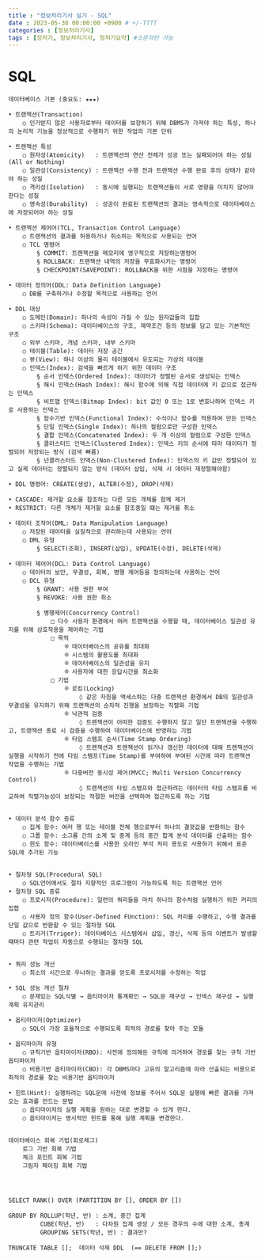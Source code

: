 ```yaml
---
title : "정보처리기사 실기 - SQL"
date : 2023-05-30 00:00:00 +0900 # +/-TTTT
categories : [정보처리기사]
tags : [정처기, 정보처리기사, 정처기요약] #소문자만 가능
---
```


# **SQL**

	데이터베이스 기본 (중요도: ★★★)

	• 트랜잭션(Transaction)
		○ 인가받지 않은 사용자로부터 데이터를 보장하기 위해 DBMS가 가져야 하는 특성, 하나의 논리적 기능을 정상적으로 수행하기 위한 작업의 기본 단위
		
	• 트랜잭션 특성
		○ 원자성(Atomicity)   : 트랜잭션의 연산 전체가 성공 또는 실패되어야 하는 성질 (All or Nothing)
		○ 일관성(Consistency) : 트랜잭션 수행 전과 트랜잭션 수행 완료 후의 상태가 같아야 하는 성질
		○ 격리성(Isolation)   : 동시에 실행되는 트랜잭션들이 서로 영향을 미치지 않어야 한다는 성질
		○ 영속성(Durability)  : 성공이 완료된 트랜잭션의 결과는 영속적으로 데이터베이스에 저장되어야 하는 성질
		
	• 트랜잭션 제어어(TCL, Transaction Control Language)
		○ 트랜잭션의 결과를 허용하거나 취소하는 목적으로 사용되는 언어
		○ TCL 명령어
			§ COMMIT: 트랜잭션을 메모리에 영구적으로 저장하는명령어
			§ ROLLBACK: 트랜잭션 내역의 저장을 무효화시키는 명령어
			§ CHECKPOINT(SAVEPOINT): ROLLBACK을 위한 시점을 지정하는 명령어
			
	• 데이터 정의어(DDL: Data Definition Language)
		○ DB를 구축하거나 수정할 목적으로 사용하는 언어
		
	• DDL 대상
		○ 도메인(Domain): 하나의 속성이 가질 수 있는 원자값들의 집합
		○ 스키마(Schema): 데이터베이스의 구조, 제약조건 등의 정보를 담고 있는 기본적인 구조
		○ 외부 스키마, 개념 스키마, 내부 스키마
		○ 테이블(Table): 데이터 저장 공간
		○ 뷰(View): 하나 이상의 물리 테이블에서 유도되는 가상의 테이블
		○ 인덱스(Index): 검색을 빠르게 하기 위한 데이터 구조
			§ 순서 인덱스(Ordered Index): 데이터가 정렬된 순서로 생성되는 인덱스
			§ 해시 인덱스(Hash Index): 해시 함수에 의해 직접 데이터에 키 값으로 접근하는 인덱스
			§ 비트맵 인덱스(Bitmap Index): bit 값인 0 또는 1로 변호나하여 인덱스 키로 사용하는 인덱스
			§ 함수기반 인덱스(Functional Index): 수식이나 함수를 적용하여 만든 인덱스
			§ 단일 인덱스(Single Index): 하나의 컬럼으로만 구성한 인덱스
			§ 결합 인덱스(Concatenated Index): 두 개 이상의 컬럼으로 구성한 인덱스
			§ 클러스터드 인덱스(Clustered Index): 인덱스 키의 순서에 따라 데이터가 정렬되어 저장되는 방식 (검색 빠름)
			§ 넌클러스터드 인덱스(Non-Clustered Index): 인덱스의 키 값만 정렬되어 있고 실제 데이터는 정렬되지 않는 방식 (데이터 삽입, 삭제 시 데이터 재정렬해야함)
			
	• DDL 명령어: CREATE(생성), ALTER(수정), DROP(삭제)
	
	• CASCADE: 제거할 요소를 참조하는 다른 모든 개체를 함께 제거
	• RESTRICT: 다른 개체가 제거할 요소를 참조중일 떄는 제거를 취소
	
	• 데이터 조작어(DML: Data Manipulation Language)
		○ 저장된 데이터를 실질적으로 관리하는데 사용되는 언어
		○ DML 유형
			§ SELECT(조회), INSERT(삽입), UPDATE(수정), DELETE(삭제)
			
	• 데이터 제어어(DCL: Data Control Language)
		○ 데이터의 보안, 무결성, 회복, 병행 제어등을 정의하는데 사용하는 언어
		○ DCL 유형
			§ GRANT: 사용 권한 부여
			§ REVOKE: 사용 권한 취소
		
			§ 병행제어(Concurrency Control)
				□ 다수 사용자 환경에서 여러 트랜잭션을 수행할 때, 데이터베이스 일관성 유지를 위해 상호작용을 제어하는 기법
				□ 목적
					® 데이터베이스의 공유를 최대화
					® 시스템의 활용도를 최대화
					® 데이터베이스의 일관성을 유지
					® 사용자에 대한 응답시간을 최소화
				□ 기법
					® 로킹(Locking)
						◊ 같은 자원을 액세스하는 다중 트랜잭션 환경에서 DB의 일관성과 무결성을 유지하기 위해 트랜잭션의 순차적 진행을 보장하는 직렬화 기법
					® 낙관적 검증
						◊ 트랜잭션이 어떠한 검증도 수행하지 않고 일단 트랜잭션을 수행하고, 트랜잭션 종료 시 검증을 수행하여 데이터베이스에 반영하는 기법
					® 타임 스탬프 순서(Time Stamp Ordering)
						◊ 트랜잭션과 트랜잭션이 읽거나 갱신한 데이터에 대해 트랜잭션이 실행을 시작하기 전에 타임 스탬프(Time Stamp)를 부여하여 부여된 시간에 따라 트랜잭션 작업을 수행하는 기법
					® 다중버전 동시성 제어(MVCC; Multi Version Concurrency Control)
						◊ 트랜잭션의 타임 스탬프와 접근하려는 데이터의 타임 스탬프를 비교하여 직렬가능성이 보장되는 적절한 버전을 선택하여 접근하도록 하는 기법
 

	• 데이터 분석 함수 종류
		○ 집계 함수: 여러 행 또는 테이블 전체 행으로부터 하나의 결괏값을 반환하는 함수
		○ 그룹 함수: 소그룸 간의 소계 및 중계 등의 중간 합계 분석 데이터를 산출하는 함수
		○ 윈도 함수: 데이터베이스를 사용한 오라인 부석 처리 용도로 사용하기 위해서 표준 SQL에 추가된 기능
		

	• 절차형 SQL(Procedural SQL)
		○ SQL언어에서도 절차 지향적인 프로그램이 가능하도록 하는 트랜잭션 언어
	• 절차형 SQL 종류
		○ 프로시저(Procedure): 일련의 쿼리들을 마치 하나의 함수처럼 실행하기 위한 커리의 집합
		○ 사용자 정의 함수(User-Defined FUnction): SQL 처리를 수행하고, 수행 결과를 단일 값으로 반환할 수 있는 절차형 SQL
		○ 트리거(Trriger): 데이터베이스 시스템에서 삽입, 갱신, 삭제 등의 이벤트가 발생할 때마다 관련 작업이 자동으로 수행되는 절차형 SQL
 

	• 쿼리 성능 개선
		○ 최소의 시간으로 우너하는 결과를 얻도록 프로시저를 수정하는 작업
		
	• SQL 성능 개선 절차
		○ 문제있는 SQL식별 → 옵티마이저 통계확인 → SQL문 재구성 → 인덱스 재구성 → 실행계획 유지관리
		
	• 옵티마이저(Optimizer)
		○ SQL이 가장 효율적으로 수행되도록 최적의 경로를 찾아 주는 모듈
		
	• 옵티마이저 유형
		○ 규칙기반 옵티마이저(RBO): 사전에 정의해둔 규칙에 의거하여 경로를 찾는 규칙 기반 옵티마이저
		○ 비용기반 옵티마이저(CBO): 각 DBMS마다 고유의 알고리즘에 따라 산출되는 비용으로 최적의 경로를 찾는 비용기반 옵티마이저
		
	• 힌트(Hint): 실행하려는 SQL문에 사전에 정보를 주어서 SQL문 실행에 빠른 결과를 가져오는 효과를 만드는 문법
		○ 옵티마이저의 실행 계획을 원하는 대로 변경할 수 있게 한다.
		○ 옵티마이저는 명시적인 힌트를 통해 실행 계획을 변경한다.


	데이터베이스 회복 기법(회로체그)
		로그 기반 회복 기법
		체크 포인트 회복 기법
		그림자 페이징 회복 기법




	SELECT RANK() OVER (PARTITION BY [], ORDER BY [])

	GROUP BY ROLLUP(학년, 반) : 소계, 중간 집계
			 CUBE(학년, 반)   : 다차원 집계 생성 / 모든 경우의 수에 대한 소계, 총계
			 GROUPING SETS(학년, 반) : 결과만?
		
	TRUNCATE TABLE [];  데이터 삭제 DDL  (== DELETE FROM [];)
